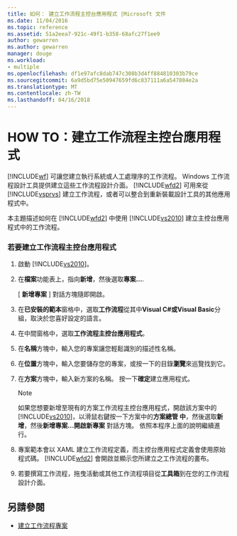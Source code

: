 ```yaml
---
title: 如何： 建立工作流程主控台應用程式 |Microsoft 文件
ms.date: 11/04/2016
ms.topic: reference
ms.assetid: 51a2eea7-921c-49f1-b358-68afc27f1ee9
author: gewarren
ms.author: gewarren
manager: douge
ms.workload:
- multiple
ms.openlocfilehash: df1e97afc8dab747c308b3d4ff884810303b79ce
ms.sourcegitcommit: 6a9d5bd75e50947659fd6c837111a6a547884e2a
ms.translationtype: MT
ms.contentlocale: zh-TW
ms.lasthandoff: 04/16/2018
---
```

# <a name="how-to-create-a-workflow-console-application"></a>HOW TO：建立工作流程主控台應用程式
[!INCLUDE[wf](../workflow-designer/includes/wf_md.md)] 可讓您建立執行系統或人工處理序的工作流程。 Windows 工作流程設計工具提供建立這些工作流程設計介面。 [!INCLUDE[wfd2](../workflow-designer/includes/wfd2_md.md)] 可用來從 [!INCLUDE[vsprvs](../code-quality/includes/vsprvs_md.md)] 建立工作流程，或者可以整合到重新裝載設計工具的其他應用程式中。

 本主題描述如何在 [!INCLUDE[wfd2](../workflow-designer/includes/wfd2_md.md)] 中使用 [!INCLUDE[vs2010](../misc/includes/vs2010_md.md)] 建立主控台應用程式中的工作流程。

### <a name="to-create-a-workflow-console-application"></a>若要建立工作流程主控台應用程式

1.  啟動 [!INCLUDE[vs2010](../misc/includes/vs2010_md.md)]。

2.  在**檔案**功能表上，指向**新增**，然後選取**專案...**.

     [ **新增專案** ] 對話方塊隨即開啟。

3.  在**已安裝的範本**窗格中，選取**工作流程**從其中**Visual C#**或**Visual Basic**分組，取決於您喜好設定的語言。

4.  在中間窗格中，選取**工作流程主控台應用程式**。

5.  在**名稱**方塊中，輸入您的專案讓您輕鬆識別的描述性名稱。

6.  在**位置**方塊中，輸入您要儲存您的專案，或按一下的目錄**瀏覽**來巡覽找到它。

7.  在**方案**方塊中，輸入新方案的名稱。 按一下**確定**建立應用程式。

    > [!NOTE]
    > 如果您想要新增至現有的方案工作流程主控台應用程式，開啟該方案中的[!INCLUDE[vs2010](../misc/includes/vs2010_md.md)]，以滑鼠右鍵按一下方案中的**方案總管 中**，然後選取**新增**，然後**新增專案...**開啟**新專案** 對話方塊。 依照本程序上面的說明繼續進行。

8.  專案範本會以 XAML 建立工作流程定義，而主控台應用程式定義會使用原始程式碼。 [!INCLUDE[wfd2](../workflow-designer/includes/wfd2_md.md)] 會開啟並顯示您所建立之工作流程的畫布。

9. 若要撰寫工作流程，拖曳活動或其他工作流程項目從**工具箱**到在您的工作流程設計介面。

## <a name="see-also"></a>另請參閱

- [建立工作流程專案](../workflow-designer/creating-a-workflow-project.md)